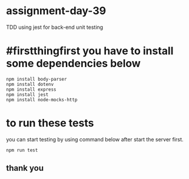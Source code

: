 # assignment-day-39
TDD using jest for back-end unit testing

# #firstthingfirst you have to install some dependencies below
```
npm install body-parser
npm install dotenv
npm install express
npm install jest
npm install node-mocks-http
```

# to run these tests
you can start testing by using command below after start the server first.
```
npm run test
```

## thank you
